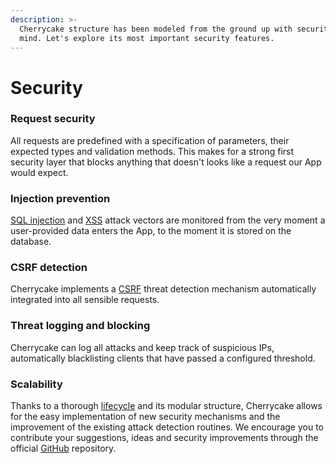 ```yaml
---
description: >-
  Cherrycake structure has been modeled from the ground up with security in
  mind. Let's explore its most important security features.
---
```


# Security

### Request security

All requests are predefined with a specification of parameters, their expected types and validation methods. This makes for a strong first security layer that blocks anything that doesn't looks like a request our App would expect.

### Injection prevention

[SQL injection](https://en.wikipedia.org/wiki/SQL_injection) and [XSS](https://en.wikipedia.org/wiki/Cross-site_scripting) attack vectors are monitored from the very moment a user-provided data enters the App, to the moment it is stored on the database.

### CSRF detection

Cherrycake implements a [CSRF](https://en.wikipedia.org/wiki/Cross-site_request_forgery) threat detection mechanism automatically integrated into all sensible requests.

### Threat logging and blocking

Cherrycake can log all attacks and keep track of suspicious IPs, automatically blacklisting clients that have passed a configured threshold.

### Scalability

Thanks to a thorough [lifecycle](lifecycle/) and its modular structure, Cherrycake allows for the easy implementation of new security mechanisms and the improvement of the existing attack detection routines. We encourage you to contribute your suggestions, ideas and security improvements through the official [GitHub](https://github.com/tin-cat/cherrycake-engine) repository.

